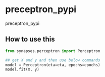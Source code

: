 # preceptron_pypi
preceptron_pypi

## How to use this

```python
from synapses.perceptron import Perceptron

## get X and y and then use below commands
model = Perceptron(eta=eta, epochs=epochs)
model.fit(X, y)
```